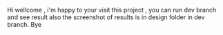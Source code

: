 Hi wellcome , i'm happy to your visit this project , you can run dev branch and see result also the screenshot of results is in design folder in dev branch. Bye
